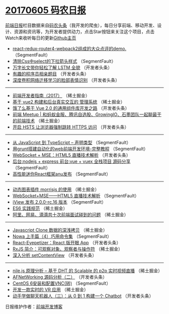 # [20170605 码农日报](http://hao.caibaojian.com/date/2017/06/05)

[前端日报](http://caibaojian.com/c/news)栏目数据来自[码农头条](http://hao.caibaojian.com/)（我开发的爬虫），每日分享前端、移动开发、设计、资源和资讯等，为开发者提供动力，点击Star按钮来关注这个项目，点击Watch来收听每日的更新[Github主页](https://github.com/kujian/frontendDaily)
* [react-redux-router4-webpack2组成的大众点评的demo.](http://hao.caibaojian.com/40216.html) （SegmentFault）
* [清除Css中select的下拉箭头样式](http://hao.caibaojian.com/40217.html) （SegmentFault）
* [万字长文带你轻松了解 LSTM 全貌](http://hao.caibaojian.com/40242.html) （开发者头条）
* [有趣的程序员相亲题目](http://hao.caibaojian.com/40238.html) （开发者头条）
* [深度卷积网络迁移学习的脸部表情识别](http://hao.caibaojian.com/40239.html) （开发者头条）

***
* [前端开发者指南（2017）](http://hao.caibaojian.com/40183.html) （稀土掘金）
* [基于 vue2 构建和后台真实交互的 管理系统](http://hao.caibaojian.com/40184.html) （稀土掘金）
* [饿了么基于 Vue 2.0 的通用组件库开发之路](http://hao.caibaojian.com/40226.html) （开发者头条）
* [前端 Meetup | 和蚂蚁金服、腾讯自选股、GrowingIO、石墨团队一起聊最干的前端技术](http://hao.caibaojian.com/40180.html) （稀土掘金）
* [开启 HSTS 让浏览器强制跳转 HTTPS 访问](http://hao.caibaojian.com/40228.html) （开发者头条）

***
* [从 JavaScript 到 TypeScript &#8211; 声明类型](http://hao.caibaojian.com/40206.html) （SegmentFault）
* [用grunt搭建自动化的web前端开发环境-完整教程](http://hao.caibaojian.com/40207.html) （SegmentFault）
* [WebSocket + MSE：HTML5 直播技术解析](http://hao.caibaojian.com/40223.html) （开发者头条）
* [后台:nodejs + express  前台:vue  + vuex 全栈项目 源码分享](http://hao.caibaojian.com/40201.html) （SegmentFault）
* [高性能迷你React框架anu发布](http://hao.caibaojian.com/40202.html) （SegmentFault）

***
* [动态图表插件 morrisjs 的使用](http://hao.caibaojian.com/40178.html) （稀土掘金）
* [WebSocket+MSE——HTML5 直播技术解析](http://hao.caibaojian.com/40204.html) （SegmentFault）
* [iView 发布 2.0.0-rc.16 版本](http://hao.caibaojian.com/40205.html) （SegmentFault）
* [ES6 实践规范](http://hao.caibaojian.com/40170.html) （稀土掘金）
* [阿里、网易、滴滴共十次前端面试碰到的问题](http://hao.caibaojian.com/40181.html) （稀土掘金）

***
* [Javascript Clone 数据的深浅拷贝](http://hao.caibaojian.com/40182.html) （稀土掘金）
* [Nowa 上手篇（4）巧用命令集](http://hao.caibaojian.com/40208.html) （SegmentFault）
* [React-Eyepetizer：React 版开眼 App](http://hao.caibaojian.com/40241.html) （开发者头条）
* [RxJS 简介：可观察对象、观察者与操作符](http://hao.caibaojian.com/40185.html) （稀土掘金）
* [深入分析 setContentView](http://hao.caibaojian.com/40232.html) （开发者头条）

***
* [nile.js 原理分析 &#8211; 基于 DHT 的 Scalable 的 p2p 实时视频直播](http://hao.caibaojian.com/40186.html) （稀土掘金）
* [AFNetWorking 源码分析（二）](http://hao.caibaojian.com/40233.html) （开发者头条）
* [CentOS 6安装和配置VNC(转)](http://hao.caibaojian.com/40212.html) （SegmentFault）
* [开发一款实时的 VR 应用](http://hao.caibaojian.com/40177.html) （稀土掘金）
* [动手学做聊天机器人（三）：从 0 到 1 构建一个 Chatbot](http://hao.caibaojian.com/40224.html) （开发者头条）

日报维护作者：[前端开发博客](http://caibaojian.com/) 